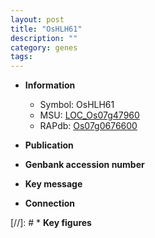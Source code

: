 ```yaml
---
layout: post
title: "OsHLH61"
description: ""
category: genes
tags: 
---
```


* **Information**  
    + Symbol: OsHLH61  
    + MSU: [LOC_Os07g47960](http://rice.uga.edu/cgi-bin/ORF_infopage.cgi?orf=LOC_Os07g47960)  
    + RAPdb: [Os07g0676600](http://rapdb.dna.affrc.go.jp/viewer/gbrowse_details/irgsp1?name=Os07g0676600)  

* **Publication**  

* **Genbank accession number**  

* **Key message**  

* **Connection**  

[//]: # * **Key figures**  


